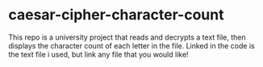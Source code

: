 # caesar-cipher-character-count
This repo is a university project that reads and decrypts a text file, then displays the character count of each letter in the file. Linked in the code is the text file i used, but link any file that you would like!
